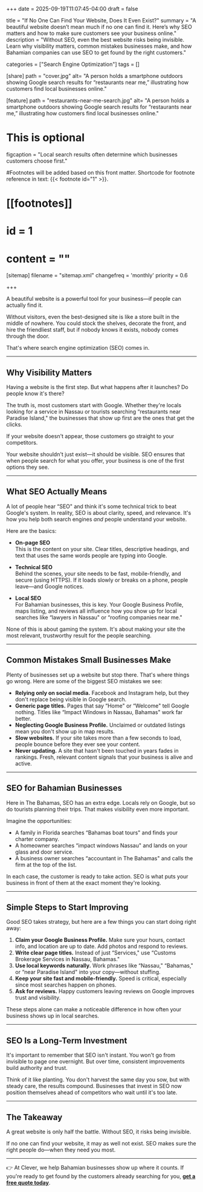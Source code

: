 +++
date = 2025-09-19T11:07:45-04:00
draft = false

title = "If No One Can Find Your Website, Does It Even Exist?"
summary = "A beautiful website doesn’t mean much if no one can find it. Here’s why SEO matters and how to make sure customers see your business online."
description = "Without SEO, even the best website risks being invisible. Learn why visibility matters, common mistakes businesses make, and how Bahamian companies can use SEO to get found by the right customers."

categories = ["Search Engine Optimization"]
tags = []

[share]
path = "cover.jpg"
alt= "A person holds a smartphone outdoors showing Google search results for “restaurants near me,” illustrating how customers find local businesses online."

[feature]
path = "restaurants-near-me-search.jpg"
alt= "A person holds a smartphone outdoors showing Google search results for “restaurants near me,” illustrating how customers find local businesses online."
# This is optional
figcaption = "Local search results often determine which businesses customers choose first."

#Footnotes will be added based on this front matter. Shortcode for footnote reference in text: {{< footnote id="1" >}}.

# [[footnotes]]
#   id = 1
#   content = ""

[sitemap]
  filename = "sitemap.xml"
  changefreq = 'monthly'
  priority = 0.6

+++


A beautiful website is a powerful tool for your business—if people can actually find it.  

Without visitors, even the best-designed site is like a store built in the middle of nowhere. You could stock the shelves, decorate the front, and hire the friendliest staff, but if nobody knows it exists, nobody comes through the door.  

That's where search engine optimization (SEO) comes in.  

---

## Why Visibility Matters  

Having a website is the first step. But what happens after it launches? Do people know it's there?  

The truth is, most customers start with Google. Whether they're locals looking for a service in Nassau or tourists searching “restaurants near Paradise Island," the businesses that show up first are the ones that get the clicks.  

If your website doesn't appear, those customers go straight to your competitors.  

Your website shouldn't just exist—it should be visible. SEO ensures that when people search for what you offer, your business is one of the first options they see.  

---

## What SEO Actually Means  

A lot of people hear “SEO" and think it's some technical trick to beat Google's system. In reality, SEO is about clarity, speed, and relevance. It's how you help both search engines *and* people understand your website.  

Here are the basics:  

- **On-page SEO**  
  This is the content on your site. Clear titles, descriptive headings, and text that uses the same words people are typing into Google.  

- **Technical SEO**  
  Behind the scenes, your site needs to be fast, mobile-friendly, and secure (using HTTPS). If it loads slowly or breaks on a phone, people leave—and Google notices.  

- **Local SEO**  
  For Bahamian businesses, this is key. Your Google Business Profile, maps listing, and reviews all influence how you show up for local searches like “lawyers in Nassau" or “roofing companies near me."  

None of this is about gaming the system. It's about making your site the most relevant, trustworthy result for the people searching.  

---

## Common Mistakes Small Businesses Make  

Plenty of businesses set up a website but stop there. That's where things go wrong. Here are some of the biggest SEO mistakes we see:  

- **Relying only on social media.** Facebook and Instagram help, but they don't replace being visible in Google search.  
- **Generic page titles.** Pages that say “Home" or “Welcome" tell Google nothing. Titles like “Impact Windows in Nassau, Bahamas" work far better.  
- **Neglecting Google Business Profile.** Unclaimed or outdated listings mean you don't show up in map results.  
- **Slow websites.** If your site takes more than a few seconds to load, people bounce before they ever see your content.  
- **Never updating.** A site that hasn't been touched in years fades in rankings. Fresh, relevant content signals that your business is alive and active.  

---

## SEO for Bahamian Businesses  

Here in The Bahamas, SEO has an extra edge. Locals rely on Google, but so do tourists planning their trips. That makes visibility even more important.  

Imagine the opportunities:  

- A family in Florida searches “Bahamas boat tours" and finds your charter company.  
- A homeowner searches “impact windows Nassau" and lands on your glass and door service.  
- A business owner searches “accountant in The Bahamas" and calls the firm at the top of the list.  

In each case, the customer is ready to take action. SEO is what puts your business in front of them at the exact moment they're looking.  

---

## Simple Steps to Start Improving  

Good SEO takes strategy, but here are a few things you can start doing right away:  

1. **Claim your Google Business Profile.** Make sure your hours, contact info, and location are up to date. Add photos and respond to reviews.  
2. **Write clear page titles.** Instead of just “Services," use “Customs Brokerage Services in Nassau, Bahamas."  
3. **Use local keywords naturally.** Work phrases like “Nassau," “Bahamas," or “near Paradise Island" into your copy—without stuffing.  
4. **Keep your site fast and mobile-friendly.** Speed is critical, especially since most searches happen on phones.  
5. **Ask for reviews.** Happy customers leaving reviews on Google improves trust and visibility.  

These steps alone can make a noticeable difference in how often your business shows up in local searches.  

---

## SEO Is a Long-Term Investment  

It's important to remember that SEO isn't instant. You won't go from invisible to page one overnight. But over time, consistent improvements build authority and trust.  

Think of it like planting. You don't harvest the same day you sow, but with steady care, the results compound. Businesses that invest in SEO now position themselves ahead of competitors who wait until it's too late.  

---

## The Takeaway  

A great website is only half the battle. Without SEO, it risks being invisible.  

If no one can find your website, it may as well not exist. SEO makes sure the right people do—when they need you most.  

---

👉 At Clever, we help Bahamian businesses show up where it counts. If you're ready to get found by the customers already searching for you, [**get a free quote today**](/contact-us).  
